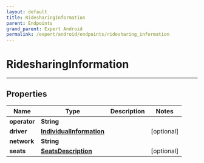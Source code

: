 ```yaml
---
layout: default
title: RidesharingInformation
parent: Endpoints
grand_parent: Expert Android
permalink: /expert/android/endpoints/ridesharing_information
---
```


# RidesharingInformation

---

## Properties

| Name | Type | Description | Notes
| ------------ | ------------- | ------------- | -------------
**operator** | **String** |  | 
**driver** | [**IndividualInformation**](/navitia_sdk_docs/expert/android/endpoints/individual_information) |  |  [optional]
**network** | **String** |  | 
**seats** | [**SeatsDescription**](/navitia_sdk_docs/expert/android/endpoints/seats_description) |  |  [optional]



